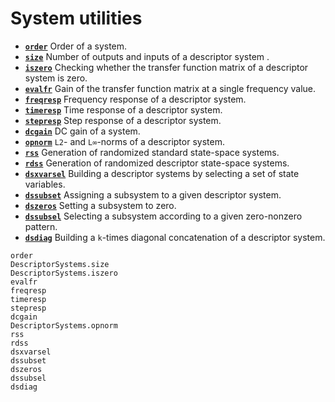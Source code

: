# System utilities

* **[`order`](@ref)**   Order of a system.
* **[`size`](@ref)**    Number of outputs and inputs of a descriptor system .
* **[`iszero`](@ref)**   Checking whether the transfer function matrix of a descriptor system is zero.
* **[`evalfr`](@ref)**   Gain of the transfer function matrix at a single frequency value.
* **[`freqresp`](@ref)**   Frequency response of a descriptor system.
* **[`timeresp`](@ref)**   Time response of a descriptor system.
* **[`stepresp`](@ref)**   Step response of a descriptor system.
* **[`dcgain`](@ref)**   DC gain of a system.
* **[`opnorm`](@ref)**   `L2`- and `L∞`-norms of a descriptor system.
* **[`rss`](@ref)**   Generation of randomized standard state-space systems.
* **[`rdss`](@ref)**   Generation of randomized descriptor state-space systems.
* **[`dsxvarsel`](@ref)**   Building a descriptor systems by selecting a set of state variables.
* **[`dssubset`](@ref)**   Assigning a subsystem to a given descriptor system.
* **[`dszeros`](@ref)**   Setting a subsystem to zero.
* **[`dssubsel`](@ref)**   Selecting a subsystem according to a given zero-nonzero pattern.
* **[`dsdiag`](@ref)**   Building a `k`-times diagonal concatenation of a descriptor system. 

```@docs
order
DescriptorSystems.size
DescriptorSystems.iszero
evalfr
freqresp
timeresp
stepresp
dcgain
DescriptorSystems.opnorm
rss
rdss
dsxvarsel
dssubset
dszeros
dssubsel
dsdiag
```
